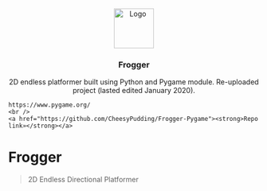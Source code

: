 <!-- PROJECT LOGO -->
<br />
<p align="center">
  <a href="https://github.com/github_CheesyPudding/Frogger-Pygame">
    <img src="Sprite(Neutral).png" alt="Logo" width="80" height="80">
  </a>

  <h3 align="center">Frogger</h3>

  <p align="center">
    2D endless platformer built using Python and Pygame module. Re-uploaded project (lasted edited January 2020).
    
    https://www.pygame.org/
    <br />
    <a href="https://github.com/CheesyPudding/Frogger-Pygame"><strong>Repo link»</strong></a>
  </p>
</p>

# Frogger
> 2D Endless Directional Platformer
